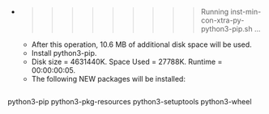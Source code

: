 * >>>>>>>>> Running inst-min-con-xtra-py-python3-pip.sh ...
  * After this operation, 10.6 MB of additional disk space will be used.
  * Install python3-pip.
  * Disk size = 4631440K. Space Used = 27788K. Runtime = 00:00:00:05.
  * The following NEW packages will be installed:
  ```bash
python3-pip python3-pkg-resources python3-setuptools python3-wheel
  ```
